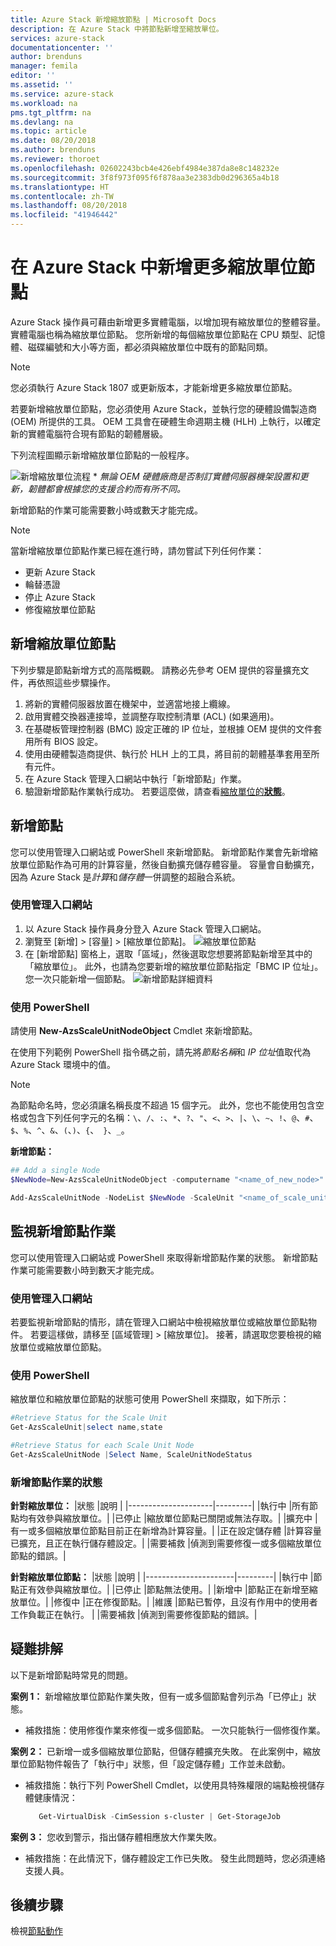 ```yaml
---
title: Azure Stack 新增縮放節點 | Microsoft Docs
description: 在 Azure Stack 中將節點新增至縮放單位。
services: azure-stack
documentationcenter: ''
author: brenduns
manager: femila
editor: ''
ms.assetid: ''
ms.service: azure-stack
ms.workload: na
pms.tgt_pltfrm: na
ms.devlang: na
ms.topic: article
ms.date: 08/20/2018
ms.author: brenduns
ms.reviewer: thoroet
ms.openlocfilehash: 02602243bcb4e426ebf4984e387da8e8c148232e
ms.sourcegitcommit: 3f8f973f095f6f878aa3e2383db0d296365a4b18
ms.translationtype: HT
ms.contentlocale: zh-TW
ms.lasthandoff: 08/20/2018
ms.locfileid: "41946442"
---
```

# <a name="add-additional-scale-unit-nodes-in-azure-stack"></a>在 Azure Stack 中新增更多縮放單位節點

Azure Stack 操作員可藉由新增更多實體電腦，以增加現有縮放單位的整體容量。 實體電腦也稱為縮放單位節點。 您所新增的每個縮放單位節點在 CPU 類型、記憶體、磁碟編號和大小等方面，都必須與縮放單位中既有的節點同類。

> [!NOTE]  
您必須執行 Azure Stack 1807 或更新版本，才能新增更多縮放單位節點。

若要新增縮放單位節點，您必須使用 Azure Stack，並執行您的硬體設備製造商 (OEM) 所提供的工具。 OEM 工具會在硬體生命週期主機 (HLH) 上執行，以確定新的實體電腦符合現有節點的韌體層級。

下列流程圖顯示新增縮放單位節點的一般程序。

![新增縮放單位流程](media/azure-stack-add-scale-node/add-node-flow.png) &#42; *無論 OEM 硬體廠商是否制訂實體伺服器機架設置和更新，韌體都會根據您的支援合約而有所不同。*

新增節點的作業可能需要數小時或數天才能完成。

> [!Note]  
> 當新增縮放單位節點作業已經在進行時，請勿嘗試下列任何作業：
>
>  - 更新 Azure Stack
>  - 輪替憑證
>  - 停止 Azure Stack
>  - 修復縮放單位節點


## <a name="add-scale-unit-nodes"></a>新增縮放單位節點

下列步驟是節點新增方式的高階概觀。 請務必先參考 OEM 提供的容量擴充文件，再依照這些步驟操作。

1. 將新的實體伺服器放置在機架中，並適當地接上纜線。 
2. 啟用實體交換器連接埠，並調整存取控制清單 (ACL) (如果適用)。
3. 在基礎板管理控制器 (BMC) 設定正確的 IP 位址，並根據 OEM 提供的文件套用所有 BIOS 設定。
4. 使用由硬體製造商提供、執行於 HLH 上的工具，將目前的韌體基準套用至所有元件。
5. 在 Azure Stack 管理入口網站中執行「新增節點」作業。
6. 驗證新增節點作業執行成功。 若要這麼做，請查看[縮放單位的**狀態**](#monitor-add-node-operations)。 

## <a name="add-the-node"></a>新增節點

您可以使用管理入口網站或 PowerShell 來新增節點。 新增節點作業會先新增縮放單位節點作為可用的計算容量，然後自動擴充儲存體容量。 容量會自動擴充，因為 Azure Stack 是*計算*和*儲存體*一併調整的超融合系統。

### <a name="use-the-admin-portal"></a>使用管理入口網站

1. 以 Azure Stack 操作員身分登入 Azure Stack 管理入口網站。
2. 瀏覽至 [新增] > [容量] > [縮放單位節點]。
   ![縮放單位節點](media/azure-stack-add-scale-node/select-node1.png)
3. 在 [新增節點] 窗格上，選取「區域」，然後選取您想要將節點新增至其中的「縮放單位」。 此外，也請為您要新增的縮放單位節點指定「BMC IP 位址」。 您一次只能新增一個節點。
   ![新增節點詳細資料](media/azure-stack-add-scale-node/select-node2.png)
 

### <a name="use-powershell"></a>使用 PowerShell

請使用 **New-AzsScaleUnitNodeObject** Cmdlet 來新增節點。  

在使用下列範例 PowerShell 指令碼之前，請先將*節點名稱*和 *IP 位址*值取代為 Azure Stack 環境中的值。

  > [!Note]  
  > 為節點命名時，您必須讓名稱長度不超過 15 個字元。 此外，您也不能使用包含空格或包含下列任何字元的名稱：`\`、`/`、`:`、`*`、`?`、`"`、`<`、`>`、`|`、`\`、`~`、`!`、`@`、`#`、`$`、`%`、`^`、`&`、`(`、`)`、`{`、` }`、`_`。

**新增節點：**
  ```powershell
  ## Add a single Node 
  $NewNode=New-AzsScaleUnitNodeObject -computername "<name_of_new_node>" -BMCIPv4Address "<BMCIP_address_of_new_node>" 
 
  Add-AzsScaleUnitNode -NodeList $NewNode -ScaleUnit "<name_of_scale_unit_cluster>" 
  ```  

## <a name="monitor-add-node-operations"></a>監視新增節點作業 
您可以使用管理入口網站或 PowerShell 來取得新增節點作業的狀態。 新增節點作業可能需要數小時到數天才能完成。

### <a name="use-the-admin-portal"></a>使用管理入口網站 
若要監視新增節點的情形，請在管理入口網站中檢視縮放單位或縮放單位節點物件。 若要這樣做，請移至 [區域管理] > [縮放單位]。 接著，請選取您要檢視的縮放單位或縮放單位節點。 

### <a name="use-powershell"></a>使用 PowerShell
縮放單位和縮放單位節點的狀態可使用 PowerShell 來擷取，如下所示：
  ```powershell
  #Retrieve Status for the Scale Unit
  Get-AzsScaleUnit|select name,state
 
  #Retrieve Status for each Scale Unit Node
  Get-AzsScaleUnitNode |Select Name, ScaleUnitNodeStatus
```

### <a name="status-for-the-add-node-operation"></a>新增節點作業的狀態 
**針對縮放單位：**
|狀態               |說明  |
|---------------------|---------|
|執行中              |所有節點均有效參與縮放單位。|
|已停止              |縮放單位節點已關閉或無法存取。|
|擴充中            |有一或多個縮放單位節點目前正在新增為計算容量。|
|正在設定儲存體  |計算容量已擴充，且正在執行儲存體設定。|
|需要補救 |偵測到需要修復一或多個縮放單位節點的錯誤。|


**針對縮放單位節點：**
|狀態                |說明  |
|----------------------|---------|
|執行中               |節點正有效參與縮放單位。|
|已停止               |節點無法使用。|
|新增中                |節點正在新增至縮放單位。|
|修復中             |正在修復節點。|
|維護            |節點已暫停，且沒有作用中的使用者工作負載正在執行。 |
|需要補救  |偵測到需要修復節點的錯誤。|


## <a name="troubleshooting"></a>疑難排解
以下是新增節點時常見的問題。 

**案例 1：** 新增縮放單位節點作業失敗，但有一或多個節點會列示為「已停止」狀態。  
- 補救措施：使用修復作業來修復一或多個節點。 一次只能執行一個修復作業。

**案例 2：** 已新增一或多個縮放單位節點，但儲存體擴充失敗。 在此案例中，縮放單位節點物件報告了「執行中」狀態，但「設定儲存體」工作並未啟動。  
- 補救措施：執行下列 PowerShell Cmdlet，以使用具特殊權限的端點檢視儲存體健康情況：
  ```powershell
     Get-VirtualDisk -CimSession s-cluster | Get-StorageJob
  ```
 
**案例 3：** 您收到警示，指出儲存體相應放大作業失敗。  
- 補救措施：在此情況下，儲存體設定工作已失敗。 發生此問題時，您必須連絡支援人員。


## <a name="next-steps"></a>後續步驟 
檢視[節點動作](azure-stack-node-actions.md) 
